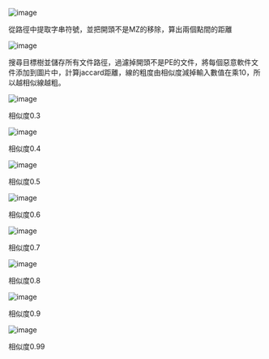 ![image](https://github.com/k-kear/-/blob/main/%E8%9E%A2%E5%B9%95%E6%93%B7%E5%8F%96%E7%95%AB%E9%9D%A2%202020-12-17%20024159.png)

從路徑中提取字串符號，並把開頭不是MZ的移除，算出兩個點間的距離

![image](https://github.com/k-kear/-/blob/main/%E8%9E%A2%E5%B9%95%E6%93%B7%E5%8F%96%E7%95%AB%E9%9D%A2%202020-12-17%20030044.png)

搜尋目標樹並儲存所有文件路徑，過濾掉開頭不是PE的文件，將每個惡意軟件文件添加到圖片中，計算jaccard距離，線的粗度由相似度減掉輸入數值在乘10，所以越相似線越粗。

![image](https://github.com/k-kear/-/blob/main/0.3.png)

相似度0.3

![image](https://github.com/k-kear/-/blob/main/0.4.png)

相似度0.4

![image](https://github.com/k-kear/-/blob/main/0.5.png)

相似度0.5

![image](https://github.com/k-kear/-/blob/main/0.6.png)

相似度0.6

![image](https://github.com/k-kear/-/blob/main/0.7.png)

相似度0.7

![image](https://github.com/k-kear/-/blob/main/0.8.png)

相似度0.8

![image](https://github.com/k-kear/-/blob/main/0.9.png)

相似度0.9

![image](https://github.com/k-kear/-/blob/main/0.99.png)

相似度0.99

